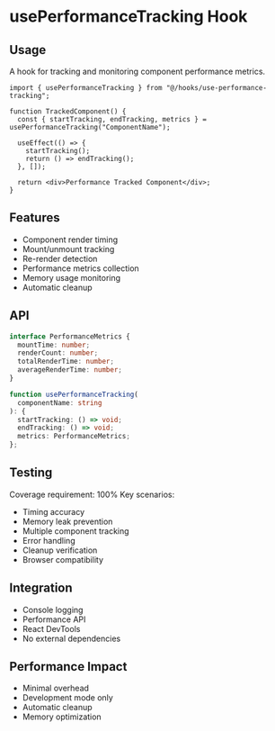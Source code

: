 
# usePerformanceTracking Hook

## Usage
A hook for tracking and monitoring component performance metrics.

```tsx
import { usePerformanceTracking } from "@/hooks/use-performance-tracking";

function TrackedComponent() {
  const { startTracking, endTracking, metrics } = usePerformanceTracking("ComponentName");
  
  useEffect(() => {
    startTracking();
    return () => endTracking();
  }, []);

  return <div>Performance Tracked Component</div>;
}
```

## Features
- Component render timing
- Mount/unmount tracking
- Re-render detection
- Performance metrics collection
- Memory usage monitoring
- Automatic cleanup

## API
```typescript
interface PerformanceMetrics {
  mountTime: number;
  renderCount: number;
  totalRenderTime: number;
  averageRenderTime: number;
}

function usePerformanceTracking(
  componentName: string
): {
  startTracking: () => void;
  endTracking: () => void;
  metrics: PerformanceMetrics;
};
```

## Testing
Coverage requirement: 100%
Key scenarios:
- Timing accuracy
- Memory leak prevention
- Multiple component tracking
- Error handling
- Cleanup verification
- Browser compatibility

## Integration
- Console logging
- Performance API
- React DevTools
- No external dependencies

## Performance Impact
- Minimal overhead
- Development mode only
- Automatic cleanup
- Memory optimization
